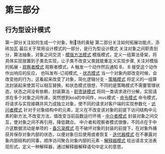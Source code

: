# 第三部分
  ## 行为型设计模式
  第一部分关注如何生成一个对象，制🧱场的奥秘
  第二部分关注如何拓展功能点，添砖加瓦
  最后关于常用设计模式的一部分，是行为型设计模式
  关注对象之间职责划分，算法抽象，对象之间交流
    - [模版方法模式](/part3/templete.md)
      模版模式，定义一组算法骨架，将具体实现放置到子类去实现，让子类不改变父类就能重定义实现步骤,
      关注对模版的拓展
    - [观察者模式](/part3/Observer.md)
      观察者模式，A 触发一个动作然后通知 B， B 接受这个动作作出响应的反应， 也叫发布-订阅模式,
    - [状态模式](/part3/state.md)
      当一个对象内部改变时候，会改变他的行为，这看起来改变了对象，简化逻辑分支
    - [策略模式](/part3/strategy.ms)
      将定义的一组算法封装起来使其可以相互替换，和状态模式很想，不同的是策略模式不需要管理状态，状态之间没有依赖，封装算法
    - [职责链模式](/part3/chain_of_responsibility.md)
      将同一类请求进行分解，实现请求在多个对象之间传递，突然想到koa的中间件，mvc模式
    - [命令模式](/part3/command.md)
      命令模式，将请求与实现接耦并风力成独立对象，使不同的请求对客户端的实现参数化
    - [访问者模式](/part3/vistor.md)
      针对于对象结构中的元素，定义在不改变该对象的前提下访问结构中元素的新方法,不改变方法，值改变当前函数运行环境
    - [中介者模式](/part3/mediator.md)
      封装对象之间交互，使对象之间不再引用，降低耦合。
      中介者和观察者模式很像，不同点在于中介这数据流动是单项的
    - [备忘录模式](/part3/memento.md)
      在不破坏对象的封装的前提下，在对象外捕获并保存对象内部的状态，以便对象日后使用或者恢复 
    - [迭代器模式](/part3/iterator.md)
      在不暴露对象内部结构的同事，顺序访问聚合对象内部的元素 
    - [解释器模式](/part3/interpreter.md)
      给出语言文法表现形式，定义一种解释器，通过解释器解释语句中定义的意思，
                                                                                                                                    